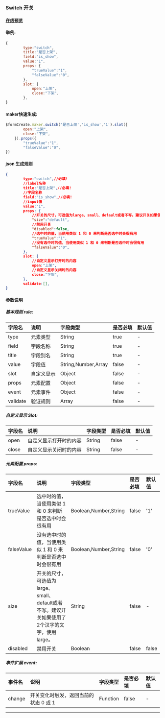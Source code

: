 ### Switch 开关

#### [在线预览](https://jsrun.net/dehKp/edit)

#### 举例:
```js
{
        type:"switch",
        title:"是否上架",
        field:"is_show",
        value:"1",
        props: {
            "trueValue":"1", 
            "falseValue":"0", 
        },
        slot: {
            open:"上架", 
            close:"下架", 
        },
}
```

#### maker快速生成:
```js
$formCreate.maker.switch('是否上架','is_show','1').slot({
        open:"上架",
        close:"下架",
    }).props({
        "trueValue":"1",
        "falseValue":"0",
})
```

#### json 生成规则
```json
{
        type:"switch",//必填!
        //label名称
        title:"是否上架",//必填!
        //字段名称
        field:"is_show",//必填!
        //input值
        value:"1",
        props: {
        	//开关的尺寸，可选值为large、small、default或者不写。建议开关如果使用了2个汉字的文字，使用 large。
            "size":"default",
            //禁用开关
            "disabled":false,
            //选中时的值，当使用类似 1 和 0 来判断是否选中时会很有用
            "trueValue":"1",
            //没有选中时的值，当使用类似 1 和 0 来判断是否选中时会很有用
            "falseValue":"0",
        },
        slot: {
        	//自定义显示打开时的内容
            open:"上架",
            //自定义显示关闭时的内容
            close:"下架",
        },
        validate:[],
}
```

#### 参数说明
##### 基本规则 rule:

| 字段名 | 说明 | 字段类型 | 是否必填 | 默认值 |
| :--- | :--- | :--- | :--- | :--- |
| type | 元素类型 | String | true | - |
| field | 字段名称 | String | true | - |
| title | 字段别名 | String | true | - |
| value | 字段值 | String,Number,Array | false | - |
| slot | 自定义显示 | Object | false | - |
| props | 元素配置 | Object | false | - |
| event | 元素事件 | Object | false | - |
| validate | 验证规则 | Array | false | - |

##### 自定义显示 Slot:

| 字段名 | 说明 | 字段类型 | 是否必填 | 默认值 |
| :--- | :--- | :--- | :--- | :--- |
| open | 自定义显示打开时的内容 | String | false | - |
| close | 自定义显示关闭时的内容 | String | false | - |

##### 元素配置 props:

| 字段名 | 说明 | 字段类型 | 是否必填 | 默认值 |
| :--- | :--- | :--- | :--- | :--- |
| trueValue | 选中时的值，当使用类似 1 和 0 来判断是否选中时会很有用 | Boolean,Number,String | false | '1' |
| falseValue | 没有选中时的值，当使用类似 1 和 0 来判断是否选中时会很有用 | Boolean,Number,String | false | '0' |
| size | 开关的尺寸，可选值为large、small、default或者不写。建议开关如果使用了2个汉字的文字，使用 large。 | String | false | - |
| disabled | 禁用开关 | Boolean | false | false |

##### 事件扩展 event:

| 事件名 | 说明 | 字段类型 | 是否必填 | 默认值 |
| :--- | :--- | :--- | :--- | :--- |
| change | 开关变化时触发，返回当前的状态 0 或 1 | Function | false | - |

---



